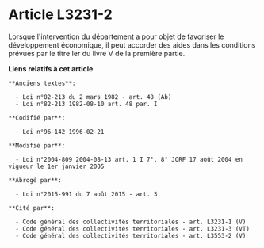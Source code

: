 # Article L3231-2

Lorsque l'intervention du département a pour objet de favoriser le développement économique, il peut accorder des aides dans
les conditions prévues par le titre Ier du livre V de la première partie.

**Liens relatifs à cet article**

	**Anciens textes**:

	  - Loi n°82-213 du 2 mars 1982 - art. 48 (Ab)
	  - Loi n°82-213 1982-08-10 art. 48 par. I

	**Codifié par**:

	  - Loi n°96-142 1996-02-21

	**Modifié par**:

	  - Loi n°2004-809 2004-08-13 art. 1 I 7°, 8° JORF 17 août 2004 en vigueur le 1er janvier 2005

	**Abrogé par**:

	  - Loi n°2015-991 du 7 août 2015 - art. 3

	**Cité par**:

	  - Code général des collectivités territoriales - art. L3231-1 (V)
	  - Code général des collectivités territoriales - art. L3231-3 (VT)
	  - Code général des collectivités territoriales - art. L3553-2 (V)
